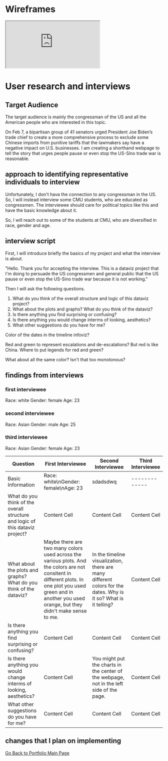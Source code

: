 
 
# Wireframes


<iframe src="https://preview.shorthand.com/Wva3qby3cfOxygqE"></iframe>



# User research and interviews
## Target Audience
The target audience is mainly the congressman of the US and all the American people who are interested in this topic.

On Feb 7, a bipartisan group of 41 senators urged President Joe Biden’s trade chief to create a more comprehensive process to exclude some Chinese imports from punitive tariffs that the lawmakers say have a negative impact on U.S. businesses. I am creating a shorthand webpage to tell the story that urges people pause or even stop the US-Sino trade war is reasonable.


## approach to identifying representative individuals to interview
Unfortunately, I don't hava the connection to any congressman in the US. So, I will instead interview some CMU students, who are educated as congressmen. The interviewee should care for political topics like this and have the basic knowledge about it.

So, I will reach out to some of the students at CMU, who are diversified in race, gender and age. 

## interview script
First, I will introduce briefly the basics of my project and what the interview is about.

"Hello. Thank you for accepting the interview. This is a dataviz project that I'm doing to persuade the US congressmen and general public that the US pause or even stop the US-Sino trade war because it is not working." 

Then I will ask the following questions.

1. What do you think of the overall structure and logic of this dataviz project?
2. What about the plots and graphs? What do you think of the dataviz?
3. Is there anything you find surprising or confusing?
4. Is there anything you would change interms of looking, aesthetics?
5. What other suggestions do you have for me?

Color of the dates in the timeline infoviz?


Red and green to represent escalations and de-escalations? But red is like China. Where to put legends for red and green?

What about all the same color? Isn't that too monotonous?

## findings from interviews
### first interviewee
Race: white
Gender: female
Age: 23


### second interviewee
Race: Asian
Gender: male
Age: 25


### third interviewee
Race: Asian
Gender: female
Age: 23

| Question  | First Interviewee | Second Interviewee | Third Interviewee |
| ------------- | ------------- | ------------- | ------------- |
| Basic Information | Race: white\nGender: female\nAge: 23| sdadsdwq | ------------- |
| What do you think of the overall structure and logic of this dataviz project?  | Content Cell  | Content Cell  | Content Cell  |
| What about the plots and graphs? What do you think of the dataviz?  | Maybe there are two many colors used across the various plots. And the colors are not consitent in different plots. In one plot you used green and in another you used orange, but they didn't make sense to me.  | In the timeline visualization, there are many different colors for the dates. Why is it so? What is it telling?  | Content Cell  |
| Is there anything you find surprising or confusing? | Content Cell  | Content Cell  | Content Cell  |
| Is there anything you would change interms of looking, aesthetics?  | Content Cell  | You might put the charts in the center of the webpage, not in the left side of the page. | Content Cell  |
| What other suggestions do you have for me? | Content Cell  | Content Cell  | Content Cell  |



## changes that I plan on implementing


[Go Back to Portfolio Main Page](https://yxh9876.github.io/Xuhang94470/Xuhang94470)
